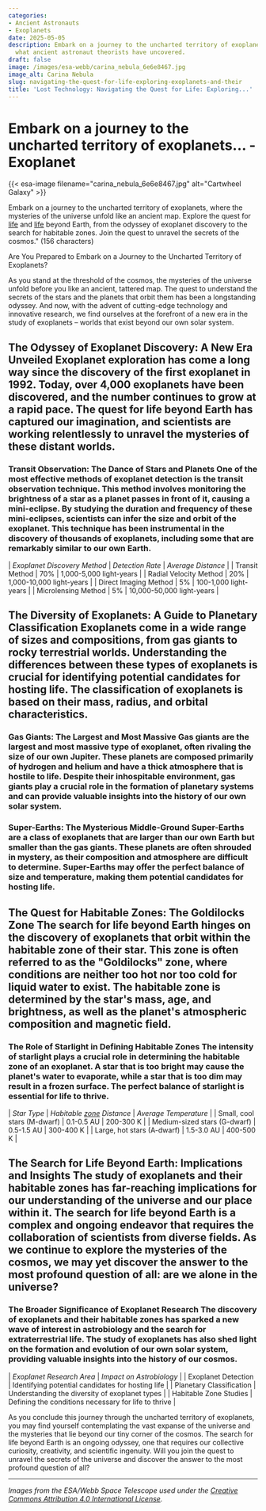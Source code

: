 ```yaml
---
categories:
- Ancient Astronauts
- Exoplanets
date: 2025-05-05
description: Embark on a journey to the uncharted territory of exoplanets,... Discover
  what ancient astronaut theorists have uncovered.
draft: false
image: /images/esa-webb/carina_nebula_6e6e8467.jpg
image_alt: Carina Nebula
slug: navigating-the-quest-for-life-exploring-exoplanets-and-their
title: 'Lost Technology: Navigating the Quest for Life: Exploring...'
---
```


# Embark on a journey to the uncharted territory of exoplanets... - Exoplanet
{{< esa-image filename="carina_nebula_6e6e8467.jpg" alt="Cartwheel Galaxy" >}}



Embark on a journey to the uncharted territory of exoplanets, where the mysteries of the universe unfold like an ancient map. Explore the quest for [life](/blog/the-quest-for-life-beyond-earth-unveiling-the-mysteries-of-h) and [life](/blog/the-quest-for-life-beyond-earth-unveiling-the-secrets-of-exo) beyond Earth, from the odyssey of exoplanet discovery to the search for habitable zones. Join the quest to unravel the secrets of the cosmos." (156 characters)

Are You Prepared to Embark on a Journey to the Uncharted Territory of Exoplanets?

 As you stand at the threshold of the cosmos, the mysteries of the universe unfold before you like an ancient, tattered map. The quest to understand the secrets of the stars and the planets that orbit them has been a longstanding odyssey. And now, with the advent of cutting-edge technology and innovative research, we find ourselves at the forefront of a new era in the study of exoplanets – worlds that exist beyond our own solar system.

 ## The Odyssey of Exoplanet Discovery: A New Era Unveiled Exoplanet exploration has come a long way since the discovery of the first exoplanet in 1992. Today, over 4,000 exoplanets have been discovered, and the number continues to grow at a rapid pace. The quest for life beyond Earth has captured our imagination, and scientists are working relentlessly to unravel the mysteries of these distant worlds.

 ### Transit Observation: The Dance of Stars and Planets One of the most effective methods of exoplanet detection is the transit observation technique. This method involves monitoring the brightness of a star as a planet passes in front of it, causing a mini-eclipse. By studying the duration and frequency of these mini-eclipses, scientists can infer the size and orbit of the exoplanet. This technique has been instrumental in the discovery of thousands of exoplanets, including some that are remarkably similar to our own Earth.

 | *Exoplanet Discovery Method* | *Detection Rate* | *Average Distance* | | Transit Method | 70% | 1,000-5,000 light-years | | Radial Velocity Method | 20% | 1,000-10,000 light-years | | Direct Imaging Method | 5% | 100-1,000 light-years | | Microlensing Method | 5% | 10,000-50,000 light-years |

 ## The Diversity of Exoplanets: A Guide to Planetary Classification Exoplanets come in a wide range of sizes and compositions, from gas giants to rocky terrestrial worlds. Understanding the differences between these types of exoplanets is crucial for identifying potential candidates for hosting life. The classification of exoplanets is based on their mass, radius, and orbital characteristics.

 ### Gas Giants: The Largest and Most Massive Gas giants are the largest and most massive type of exoplanet, often rivaling the size of our own Jupiter. These planets are composed primarily of hydrogen and helium and have a thick atmosphere that is hostile to life. Despite their inhospitable environment, gas giants play a crucial role in the formation of planetary systems and can provide valuable insights into the history of our own solar system.

 ### Super-Earths: The Mysterious Middle-Ground Super-Earths are a class of exoplanets that are larger than our own Earth but smaller than the gas giants. These planets are often shrouded in mystery, as their composition and atmosphere are difficult to determine. Super-Earths may offer the perfect balance of size and temperature, making them potential candidates for hosting life.

 ## The Quest for Habitable Zones: The Goldilocks Zone The search for life beyond Earth hinges on the discovery of exoplanets that orbit within the habitable zone of their star. This zone is often referred to as the "Goldilocks" zone, where conditions are neither too hot nor too cold for liquid water to exist. The habitable zone is determined by the star's mass, age, and brightness, as well as the planet's atmospheric composition and magnetic field.

 ### The Role of Starlight in Defining Habitable Zones The intensity of starlight plays a crucial role in determining the habitable zone of an exoplanet. A star that is too bright may cause the planet's water to evaporate, while a star that is too dim may result in a frozen surface. The perfect balance of starlight is essential for life to thrive.

 | *Star Type* | *Habitable [zone](/blog/exoplanets-in-the-habitable-zone-a-new-era-in-the-search-for) Distance* | *Average Temperature* | | Small, cool stars (M-dwarf) | 0.1-0.5 AU | 200-300 K | | Medium-sized stars (G-dwarf) | 0.5-1.5 AU | 300-400 K | | Large, hot stars (A-dwarf) | 1.5-3.0 AU | 400-500 K |

 ## The Search for Life Beyond Earth: Implications and Insights The study of exoplanets and their habitable zones has far-reaching implications for our understanding of the universe and our place within it. The search for life beyond Earth is a complex and ongoing endeavor that requires the collaboration of scientists from diverse fields. As we continue to explore the mysteries of the cosmos, we may yet discover the answer to the most profound question of all: are we alone in the universe?

 ### The Broader Significance of Exoplanet Research The discovery of exoplanets and their habitable zones has sparked a new wave of interest in astrobiology and the search for extraterrestrial life. The study of exoplanets has also shed light on the formation and evolution of our own solar system, providing valuable insights into the history of our cosmos.

 | *Exoplanet Research Area* | *Impact on Astrobiology* | | Exoplanet Detection | Identifying potential candidates for hosting life | | Planetary Classification | Understanding the diversity of exoplanet types | | Habitable Zone Studies | Defining the conditions necessary for life to thrive |

 As you conclude this journey through the uncharted territory of exoplanets, you may find yourself contemplating the vast expanse of the universe and the mysteries that lie beyond our tiny corner of the cosmos. The search for life beyond Earth is an ongoing odyssey, one that requires our collective curiosity, creativity, and scientific ingenuity. Will you join the quest to unravel the secrets of the universe and discover the answer to the most profound question of all?

---

*Images from the ESA/Webb Space Telescope used under the [Creative Commons Attribution 4.0 International License](https://creativecommons.org/licenses/by/4.0).*